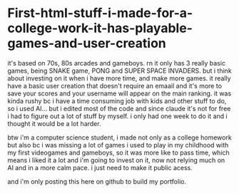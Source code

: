# First-html-stuff-i-made-for-a-college-work-it-has-playable-games-and-user-creation

it's based on 70s, 80s arcades and gameboys. rn it only has 3 really basic games, being SNAKE game, PONG and SUPER SPACE INVADERS. but i think about investing on it when i have more time, and make more games.
it really have a basic user creation that doesn't require an emaail and it's more to save your scores and your username will appear on the main ranking. 
it was kinda rushy bc i have a time consuming job with kids and other stuff to do, so i used AI... but i edited most of the code and since claude it's not for free i had to figure out a lot of stuff by myself. i only had one week to do it and i thought it would be a lot harder.

btw i'm a computer science student, i made not only as a college homework but also bc i was missing a lot of games i used to play in my childhood with my first videogames and gameboys, so it was more like to pass time, which means i liked it a lot and i'm going to invest on it, now not relying much on AI and in a more calm pace. i just need to make it public acess.

and i'm only posting this here on github to build my portfolio. 
